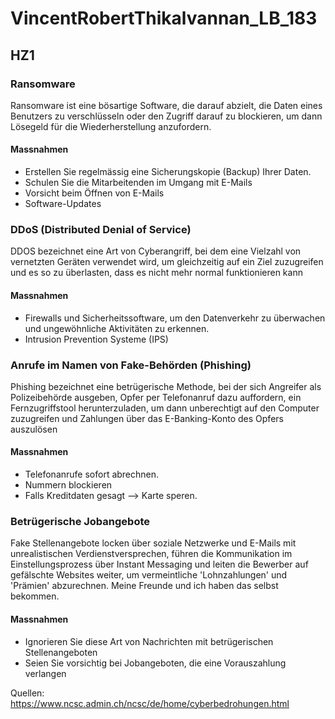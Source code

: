 # VincentRobertThikalvannan_LB_183

## HZ1

### Ransomware
Ransomware ist eine bösartige Software, die darauf abzielt, die Daten eines Benutzers zu verschlüsseln oder den Zugriff darauf zu blockieren, um dann Lösegeld für die Wiederherstellung anzufordern.

#### Massnahmen 
- Erstellen Sie regelmässig eine Sicherungskopie (Backup) Ihrer Daten.
- Schulen Sie die Mitarbeitenden im Umgang mit E-Mails
- Vorsicht beim Öffnen von E-Mails
- Software-Updates

### DDoS (Distributed Denial of Service)
DDOS bezeichnet eine Art von Cyberangriff, bei dem eine Vielzahl von vernetzten Geräten verwendet wird, um gleichzeitig auf ein Ziel zuzugreifen und es so zu überlasten, dass es nicht mehr normal funktionieren kann

#### Massnahmen
- Firewalls und Sicherheitssoftware, um den Datenverkehr zu überwachen und ungewöhnliche Aktivitäten zu erkennen.
- Intrusion Prevention Systeme (IPS)

### Anrufe im Namen von Fake-Behörden (Phishing)
Phishing  bezeichnet eine betrügerische Methode, bei der sich Angreifer als Polizeibehörde ausgeben, Opfer per Telefonanruf dazu auffordern, ein Fernzugriffstool herunterzuladen, um dann unberechtigt auf den Computer zuzugreifen und Zahlungen über das E-Banking-Konto des Opfers auszulösen

#### Massnahmen
- Telefonanrufe sofort abrechnen.
- Nummern blockieren
- Falls Kreditdaten gesagt --> Karte speren. 

### Betrügerische Jobangebote
Fake Stellenangebote locken über soziale Netzwerke und E-Mails mit unrealistischen Verdienstversprechen, führen die Kommunikation im Einstellungsprozess über Instant Messaging und leiten die Bewerber auf gefälschte Websites weiter, um vermeintliche 'Lohnzahlungen' und 'Prämien' abzurechnen. Meine Freunde und ich haben das selbst bekommen.

#### Massnahmen
- Ignorieren Sie diese Art von Nachrichten mit betrügerischen Stellenangeboten
- Seien Sie vorsichtig bei Jobangeboten, die eine Vorauszahlung verlangen

Quellen: https://www.ncsc.admin.ch/ncsc/de/home/cyberbedrohungen.html 
